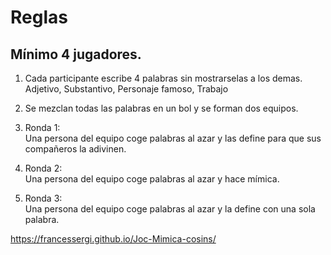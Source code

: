 # Reglas
## Mínimo 4 jugadores.
1. Cada participante escribe 4 palabras sin mostrarselas a los demas.  
Adjetivo, Substantivo, Personaje famoso, Trabajo

2. Se mezclan todas las palabras en un bol y se forman dos equipos.

3. Ronda 1:  
Una persona del equipo coge palabras al azar y las define para que sus compañeros la adivinen.

4. Ronda 2:  
Una persona del equipo coge palabras al azar y hace mímica.

4. Ronda 3:  
Una persona del equipo coge palabras al azar y la define con una sola palabra.

https://francessergi.github.io/Joc-Mimica-cosins/
